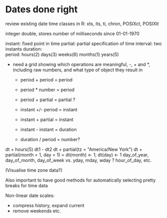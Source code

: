 Dates done right 
================

review existing date time classes in R: xts, its, ti, chron, POSIXct, POSIXlt

integer double, stores number of milliseconds since 01-01-1970

instant:   fixed point in time
partial:   partial specification of time
interval:  two instants
duration:  
period:    hours(2) days(3) weeks(6) months(1) years(5)

- need a grid showing which operations are meaningful, -, + and *, including raw numbers, and what type of object they result in

  * period + period = period
  * period * number = period
  * period + partial = partial ?
  
  * instant +/- period = instant
  * instant + partial = instant
  * instant - instant = duration
  
  * duration / period = number?

dt + hours(5)
dt1 - dt2 
dt + partial(tz = "America/New York")
dt + partial(month = 1, day = 1) = dt(month) <- 1; dt(day) <- 1
day_of_year, day_of_month, day_of_week vs. yday, mday, wday ?
hour_of_day, etc.

(Visualise time zone data?) 

Also important to have good methods for automatically selecting pretty breaks for time data

Non-linear date scales:
  * compress history, expand current
  * remove weekends etc.
